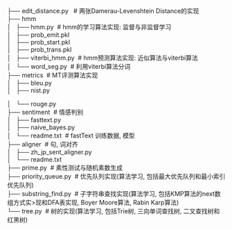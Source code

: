 ├── edit_distance.py&nbsp;&nbsp; # 两张Damerau-Levenshtein Distance的实现<br />├── hmm<br />│&nbsp;&nbsp; ├── hmm.py&nbsp; # hmm的学习算法实现: 监督与非监督学习<br />│&nbsp;&nbsp; ├── prob_emit.pkl<br />│&nbsp;&nbsp; ├── prob_start.pkl<br />│&nbsp;&nbsp; ├── prob_trans.pkl<br />│&nbsp;&nbsp; ├── viterbi_hmm.py&nbsp; # hmm预测算法实现: 近似算法与viterbi算法<br />│&nbsp;&nbsp; └── word_seg.py&nbsp; # 利用viterbi算法分词<br />├── metrics&nbsp; # MT评测算法实现<br />│&nbsp;&nbsp; ├── bleu.py<br />│&nbsp;&nbsp; ├── nist.py<br /><div>│&nbsp;&nbsp; └── rouge.py<br />├── sentiment&nbsp; # 情感判别<br />│&nbsp;&nbsp; ├── fasttext.py<br />│&nbsp;&nbsp; ├── naive_bayes.py <br />│&nbsp;&nbsp; └──  readme.txt&nbsp; # fastText 训练数据, 模型<br />├── aligner&nbsp; # 句, 词对齐<br />│&nbsp;&nbsp; ├── zh_jp_sent_aligner.py<br />│&nbsp;&nbsp; └── readme.txt</div>├── prime.py&nbsp; # 素性测试与随机素数生成<br />├── priority_queue.py&nbsp; # 优先队列实现(算法学习, 包括最大优先队列和最小索引优先队列)<br />├── substring_find.py&nbsp; # 子字符串查找实现(算法学习, 包括KMP算法的next数组方式实&gt;现和DFA表实现, Boyer Moore算法, Rabin Karp算法)<br />└── tree.py&nbsp; # 树的实现(算法学习, 包括Trie树, 三向单词查找树, 二叉查找树和红黑树)
